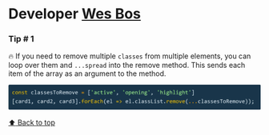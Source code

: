 # Developer [Wes Bos](https://twitter.com/wesbos)

### Tip # 1

🔥 If you need to remove multiple `classes` from multiple elements, you can loop over them and `...spread` into the remove method. This sends each item of the array as an argument to the method.

![tip-1](./media/wesbos/remove-class.jpeg)

[:arrow_up: Back to top](#developer-wes-bos)